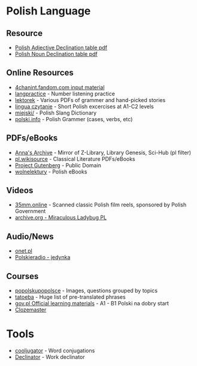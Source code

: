 # Polish Language

## Resource
- [Polish Adjective Declination table pdf](./assets/polish-adjective-declination.pdf)
- [Polish Noun Declination table pdf](./assets/polish-noun-declination.pdf)

## Online Resources
- [4chanint.fandom.com input material](https://4chanint.fandom.com/wiki/Polish#Input_Material)
- [langpractice](https://langpractice.com/polish/) - Number listening practice
- [lektorek](https://lektorek.org/lektorek/) - Various PDFs of grammer and hand-picked stories
- [lingua czytanie](https://lingua.com/pl/polski/czytanie/) - Short Polish excercises at A1-C2 levels
- [miejski/](https://www.miejski.pl/) - Polish Slang Dictionary
- [polski.info](https://polski.info/pl/grammar) - Polish Grammer (cases, verbs, etc)

## PDFs/eBooks
- [Anna's Archive](https://annas-archive.org/search?lang=pl&content=book_fiction&ext=&sort=&q=*) - Mirror of Z-Library, Library Genesis, Sci-Hub (pl filter)
- [pl.wikisource](https://pl.wikisource.org/wiki/Wiki%C5%BAr%C3%B3d%C5%82a:Strona_g%C5%82%C3%B3wna) - Classical Literature PDFs/eBooks
- [Project Gutenberg](https://gutenberg.org/browse/languages/pl) - Public Domain
- [wolnelektury](https://wolnelektury.pl/) - Polish eBooks

## Videos
- [35mm.online](https://35mm.online/) - Scanned classic Polish film reels, sponsored by Polish Government
- [archive.org - Miraculous Ladybug PL](https://archive.org/details/MiraculumBiedronkaICzarnyKotS01E04/Miraculum+Biedronka+i+Czarny+Kot+S01E04.mp4)

## Audio/News
- [onet.pl](https://www.onet.pl/)
- [Polskieradio - jedynka](https://jedynka.polskieradio.pl/)

## Courses
- [popolskupopolsce](https://www.popolskupopolsce.edu.pl/kurs-jezyka-polskiego) - Images, questions grouped by topics
- [tatoeba](https://tatoeba.org/en) - Huge list of pre-translated phrases
- [gov.pl Official learning materials](https://www.gov.pl/web/udsc/materialy-dydaktyczne-do-nauki-jezyka-polskiego---dla-doroslych) - A1 - B1 Polski na dobry start
- [Clozemaster](https://www.clozemaster.com/sign-up)

# Tools
- [cooljugator](https://cooljugator.com/pl) - Word conjugations
- [Declinator](https://www.declinator.com/) - Work declinator